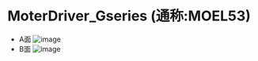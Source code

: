 # MoterDriver_Gseries (通称:MOEL53)
- A面
![image](https://github.com/Issaimaru/MoterDriver_Gseries/assets/80198387/78ebe439-4ad3-4ffc-9f62-e307a0875ab8)
- B面
![image](https://github.com/Issaimaru/MoterDriver_Gseries/assets/80198387/e829f0c5-b6d1-4137-8c49-5621cf52087c)
